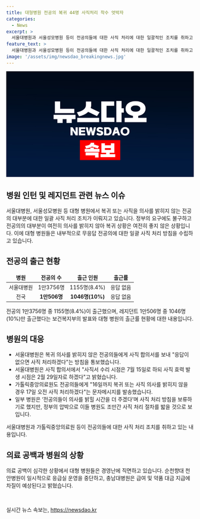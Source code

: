 ```yaml
---
title: 대형병원 전공의 복귀 44명 사직처리 착수 엇박자
categories:
  - News
excerpt: >
  서울대병원과 서울성모병원 등이 전공의들에 대한 사직 처리에 대한 일괄적인 조치를 취하고 있다. 이에 대부분의 전공의들이 사직 또는 복귀 의사를 밝히지 않아 병원들이 대응 중이며, 복귀하지 않은 전공의들에 대해 사직 처리할 방침을 통보했다. 정부는 복귀 마지노선으로 15일을 제시했지만 이를 충족하지 못한 상황이고, 병원들은 무응답 전공의에 대해 사직 처리 방침을 세우고 있다. 일부 병원은 사직 처리 보류를 결정했지만, 정부는 사직 처리를 안 할 경우 전공의 정원을 감축하겠다는 압박을 가하고 있다. 대형 병원의 경영난으로 순천향대 천안병원이 응급실 운영을 중단하고, 충남대병원이 경영상 어려움을 겪고 있다.
feature_text: >
  서울대병원과 서울성모병원 등이 전공의들에 대한 사직 처리에 대한 일괄적인 조치를 취하고 있다. 이에 대부분의 전공의들이 사직 또는 복귀 의사를 밝히지 않아 병원들이 대응 중이며, 복귀하지 않은 전공의들에 대해 사직 처리할 방침을 통보했다. 정부는 복귀 마지노선으로 15일을 제시했지만 이를 충족하지 못한 상황이고, 병원들은 무응답 전공의에 대해 사직 처리 방침을 세우고 있다. 일부 병원은 사직 처리 보류를 결정했지만, 정부는 사직 처리를 안 할 경우 전공의 정원을 감축하겠다는 압박을 가하고 있다. 대형 병원의 경영난으로 순천향대 천안병원이 응급실 운영을 중단하고, 충남대병원이 경영상 어려움을 겪고 있다.
image: '/assets/img/newsdao_breakingnews.jpg'
---
```


<p><img src="/assets/img/newsdao_breakingnews.jpg" alt="ontimetimes 속보" /></p>

<h2 data-ke-size="size26">병원 인턴 및 레지던트 관련 뉴스 이슈</h2>

<p data-ke-size="size16">서울대병원, 서울성모병원 등 대형 병원에서 복귀 또는 사직을 의사를 밝히지 않는 전공의 대부분에 대한 일괄 사직 처리 조치가 이뤄지고 있습니다. 정부의 요구에도 불구하고 전공의의 대부분이 여전히 의사를 밝히지 않아 복귀 상황은 여전히 좋지 않은 상황입니다. 이에 대형 병원들은 내부적으로 무응답 전공의에 대한 일괄 사직 처리 방침을 수립하고 있습니다.</p>

<h2 data-ke-size="size26">전공의 출근 현황</h2>

<table>
    <thead>
        <tr>
            <td style="text-align: center; height: 17px;"><b>병원</b></td>
            <td style="text-align: center; height: 17px;"><b>전공의 수</b></td>
            <td style="text-align: center; height: 17px;"><b>출근 인원</b></td>
            <td style="text-align: center; height: 17px;"><b>출근률</b></td>
        </tr>
    </thead>
    <tbody>
        <tr>
            <td style="text-align: center; height: 17px;">서울대병원</td>
            <td style="text-align: center; height: 17px;">1만3756명</td>
            <td style="text-align: center; height: 17px;">1155명(8.4%)</td>
            <td style="text-align: center; height: 17px;">응답 없음</td>
        </tr>
        <tr>
            <td style="text-align: center; height: 17px;">전국</td>
            <td style="text-align: center; height: 17px;"><b>1만506명</b></td>
            <td style="text-align: center; height: 17px;"><b>1046명(10%)</b></td>
            <td style="text-align: center; height: 17px;">응답 없음</td>
        </tr>
    </tbody>
</table>

<p data-ke-size="size16">전공의 1만3756명 중 1155명(8.4%)이 출근했으며, 레지던트 1만506명 중 1046명(10%)만 출근했다는 보건복지부의 발표와 대형 병원의 출근률 현황에 대한 내용입니다.</p>

<h2 data-ke-size="size26">병원의 대응</h2>

<ul>
    <li>서울대병원은 복귀 의사를 밝히지 않은 전공의들에게 사직 합의서를 보내 "응답이 없으면 사직 처리하겠다"는 방침을 통보했습니다.</li>
    <li>서울대병원은 사직 합의서에서 "사직서 수리 시점은 7월 15일로 하되 사직 효력 발생 시점은 2월 29일자로 하겠다"고 밝혔습니다.</li>
    <li>가톨릭중앙의료원도 전공의들에게 "16일까지 복귀 또는 사직 의사를 밝히지 않을 경우 17일 오전 사직 처리하겠다"는 문자메시지를 발송했습니다.</li>
    <li>일부 병원은 ‘전공의들이 의사를 밝힐 시간을 더 주겠다’며 사직 처리 방침을 보류하기로 했지만, 정부의 압박으로 이들 병원도 조만간 사직 처리 절차를 밟을 것으로 보입니다.</li>
</ul>

<p data-ke-size="size16">서울대병원과 가톨릭중앙의료원 등이 전공의들에 대한 사직 처리 조치를 취하고 있는 내용입니다.</p>

<h2 data-ke-size="size26">의료 공백과 병원의 상황</h2>

<p data-ke-size="size16">의료 공백이 심각한 상황에서 대형 병원들은 경영난에 직면하고 있습니다. 순천향대 천안병원이 일시적으로 응급실 운영을 중단하고, 충남대병원은 급여 및 약품 대금 지급에 차질이 예상된다고 밝혔습니다.</p>

<p data-ke-size="size16">&nbsp;</p>
실시간 뉴스 속보는, <a href="https://newsdao.kr" rel="dofollow">https://newsdao.kr</a>


